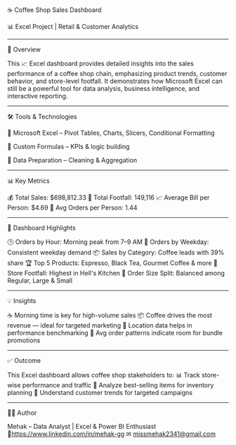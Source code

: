 ☕ Coffee Shop Sales Dashboard

📊 Excel Project | Retail & Customer Analytics

---

📌 Overview

This 📈 Excel dashboard provides detailed insights into the sales performance of a coffee shop chain, emphasizing product trends, customer behavior, and store-level footfall.
It demonstrates how Microsoft Excel can still be a powerful tool for data analysis, business intelligence, and interactive reporting.

---

🛠 Tools & Technologies

🧩 Microsoft Excel – Pivot Tables, Charts, Slicers, Conditional Formatting

🧮 Custom Formulas – KPIs & logic building

🧹 Data Preparation – Cleaning & Aggregation

---

📊 Key Metrics

💰 Total Sales: $698,812.33
👣 Total Footfall: 149,116
📈 Average Bill per Person: $4.69
🧾 Avg Orders per Person: 1.44

---

📌 Dashboard Highlights

🕒 Orders by Hour: Morning peak from 7–9 AM
📅 Orders by Weekday: Consistent weekday demand
📦 Sales by Category: Coffee leads with 39% share
🏆 Top 5 Products: Espresso, Black Tea, Gourmet Coffee & more
📍 Store Footfall: Highest in Hell's Kitchen
🔢 Order Size Split: Balanced among Regular, Large & Small

---

💡 Insights

☕ Morning time is key for high-volume sales
📦 Coffee drives the most revenue — ideal for targeted marketing
📍 Location data helps in performance benchmarking
👥 Avg order patterns indicate room for bundle promotions

---

✅ Outcome

This Excel dashboard allows coffee shop stakeholders to:
📊 Track store-wise performance and traffic
🛒 Analyze best-selling items for inventory planning
🎯 Understand customer trends for targeted campaigns

---

🙋‍♀ Author

Mehak – Data Analyst | Excel & Power BI Enthusiast
🔗https://www.linkedin.com/in/mehak-gg
✉ missmehak2341@gmail.com
